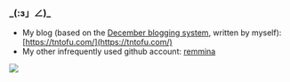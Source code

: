 ### \_(:з」∠)\_

+ My blog (based on the [December blogging system](https://github.com/trinitrotofu/December), written by myself): [https://tntofu.com/](https://tntofu.com/)
+ My other infrequently used github account: [remmina](https://github.com/remmina)

[![](https://github-readme-stats.vercel.app/api?username=trinitrotofu&show_icons=true&theme=dracula)]()
